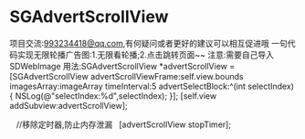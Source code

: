 # SGAdvertScrollView
项目交流:993234418@qq.com,有何疑问或者更好的建议可以相互促进哦
一句代码实现无限轮播广告图:1.无限看轮播;2.点击跳转页面~~
注意:需要自己导入SDWebImage
用法:SGAdvertScrollView *advertScrollView = [SGAdvertScrollView advertScrollViewFrame:self.view.bounds imagesArray:imageArray timeInterval:5 advertSelectBlock:^(int selectIndex) {
        NSLog(@"selectIndex:%d",selectIndex);
    }];
    [self.view addSubview:advertScrollView];
    
    //移除定时器,防止内存泄漏
    [advertScrollView stopTimer];
